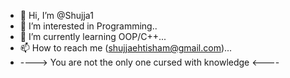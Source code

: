 - 👋 Hi, I’m @Shujja1
- 👀 I’m interested in Programming..
- 🌱 I’m currently learning OOP/C++...
- 📫 How to reach me (shujjaehtisham@gmail.com)...
- ----> You are not the only one cursed with knowledge <----
<!---
Shujja1/Shujja1 is a ✨ special ✨ repository because its `README.md` (this file) appears on your GitHub profile.
You can click the Preview link to take a look at your changes.
--->

